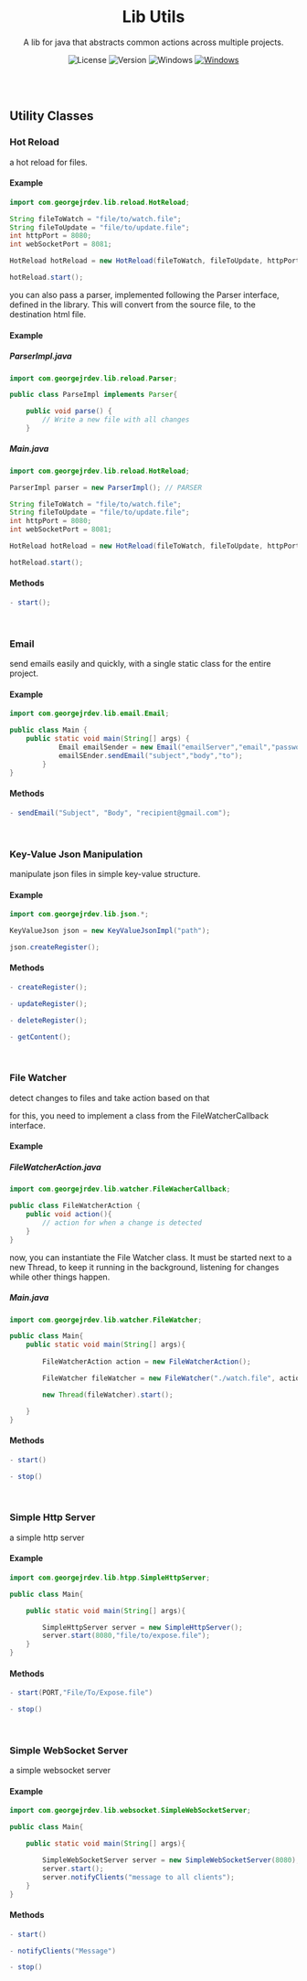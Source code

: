 <div id="title" align="center">
  <h1>Lib Utils</h1>
  <p>A lib for java that abstracts common actions across multiple projects.</p>
</div>

<div id="badges" align="center">
  
![License](https://img.shields.io/github/license/georgejrdev/Lib-Utils.svg)
![Version](https://img.shields.io/badge/version-1.1.2-53918E.svg)
![Windows](https://img.shields.io/badge/made%20for-java-AD6845.svg)
<a href="https://github.com/georgejrdev/Lib-Utils/raw/main/build/Lib-Utils-1.1.2.jar">![Windows](https://img.shields.io/badge/download-lib-AA155E.svg)</a>

</div>

<br>
<br>

## Utility Classes

### Hot Reload
a hot reload for files.

#### Example

```java
import com.georgejrdev.lib.reload.HotReload;

String fileToWatch = "file/to/watch.file";
String fileToUpdate = "file/to/update.file";
int httpPort = 8080;
int webSocketPort = 8081;

HotReload hotReload = new HotReload(fileToWatch, fileToUpdate, httpPort, webSocketPort);

hotReload.start();
```

you can also pass a parser, implemented following the Parser interface, defined in the library. This will convert from the source file, to the destination html file.

#### Example

##### ParserImpl.java
```java
import com.georgejrdev.lib.reload.Parser;

public class ParseImpl implements Parser{

    public void parse() {  
        // Write a new file with all changes
    }
```

##### Main.java

```java
import com.georgejrdev.lib.reload.HotReload;

ParserImpl parser = new ParserImpl(); // PARSER

String fileToWatch = "file/to/watch.file";
String fileToUpdate = "file/to/update.file";
int httpPort = 8080;
int webSocketPort = 8081;

HotReload hotReload = new HotReload(fileToWatch, fileToUpdate, httpPort, webSocketPort, parser); // <- PARSER

hotReload.start();
```

#### Methods
```java
- start();
```

<br>

### Email
send emails easily and quickly, with a single static class for the entire project.

#### Example 

```java
import com.georgejrdev.lib.email.Email;

public class Main {
    public static void main(String[] args) {
            Email emailSender = new Email("emailServer","email","password");
            emailSEnder.sendEmail("subject","body","to");
        } 
}
```
#### Methods
```java
- sendEmail("Subject", "Body", "recipient@gmail.com");
```

<br>

### Key-Value Json Manipulation

manipulate json files in simple key-value structure.

#### Example

```java
import com.georgejrdev.lib.json.*;

KeyValueJson json = new KeyValueJsonImpl("path");

json.createRegister();
```

#### Methods
```java
- createRegister();
```
```java
- updateRegister();
```
```java
- deleteRegister();
```
```java
- getContent();
```

<br>

### File Watcher

detect changes to files and take action based on that

for this, you need to implement a class from the FileWatcherCallback interface.

#### Example

##### FileWatcherAction.java

```java
import com.georgejrdev.lib.watcher.FileWacherCallback;

public class FileWatcherAction {
    public void action(){
        // action for when a change is detected
    }
}
```

now, you can instantiate the File Watcher class. It must be started next to a new Thread, to keep it running in the background, listening for changes while other things happen.


##### Main.java
```java
import com.georgejrdev.lib.watcher.FileWatcher;

public class Main{
    public static void main(String[] args){
    
        FileWatcherAction action = new FileWatcherAction();

        FileWatcher fileWatcher = new FileWatcher("./watch.file", action);

        new Thread(fileWatcher).start();

    }
}
```

#### Methods
```java
- start() 
```

```java
- stop()
```

<br>

### Simple Http Server

a simple http server

#### Example

```java
import com.georgejrdev.lib.htpp.SimpleHttpServer;

public class Main{

    public static void main(String[] args){

        SimpleHttpServer server = new SimpleHttpServer();
        server.start(8080,"file/to/expose.file");
    }
}
```

#### Methods

```java
- start(PORT,"File/To/Expose.file")
```

```java
- stop()
```

<br>

### Simple WebSocket Server

a simple websocket server

#### Example

```java
import com.georgejrdev.lib.websocket.SimpleWebSocketServer;

public class Main{

    public static void main(String[] args){

        SimpleWebSocketServer server = new SimpleWebSocketServer(8080);
        server.start();
        server.notifyClients("message to all clients");
    }
}
```

#### Methods

```java
- start()
```

```java
- notifyClients("Message")
```

```java
- stop()
```